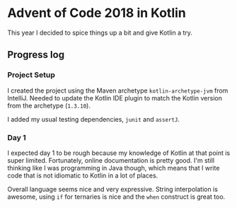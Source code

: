# Advent of Code 2018 in Kotlin

This year I decided to spice things up a bit and give Kotlin a try.

## Progress log

### Project Setup

I created the project using the Maven archetype `kotlin-archetype-jvm` from IntelliJ. Needed to update the Kotlin IDE
plugin to match the Kotlin version from the archetype (`1.3.10`).

I added my usual testing dependencies, `junit` and `assertJ`. 

### Day 1

I expected day 1 to be rough because my knowledge of Kotlin at that point is super limited. Fortunately, online 
documentation is pretty good. I'm still thinking like I was programming in Java though, which means that I write code
that is not idiomatic to Kotlin in a lot of places.

Overall language seems nice and very expressive. String interpolation is awesome, using `if` for ternaries is nice and 
the `when` construct is great too.

